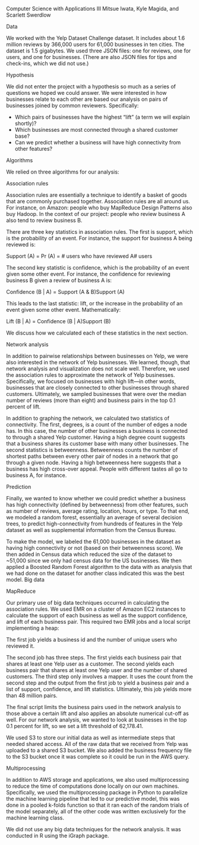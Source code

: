 Computer Science with Applications III
Mitsue Iwata, Kyle Magida, and Scarlett Swerdlow

Data

We worked with the Yelp Dataset Challenge dataset. It includes about 1.6 million reviews by 366,000 users for 61,000 businesses in ten cities. The dataset is 1.5 gigabytes. We used three JSON files: one for reviews, one for users, and one for businesses. (There are also JSON files for tips and check-ins, which we did not use.)

Hypothesis

We did not enter the project with a hypothesis so much as a series of questions we hoped we could answer. We were interested in how businesses relate to each other are based our analysis on pairs of businesses joined by common reviewers. Specifically:

* Which pairs of businesses have the highest “lift” (a term we will explain shortly)?
* Which businesses are most connected through a shared customer base?
* Can we predict whether a business will have high connectivity from other features?

Algorithms

We relied on three algorithms for our analysis:

Association rules

Association rules are essentially a technique to identify a basket of goods that are commonly purchased together. Association rules are all around us. For instance, on Amazon: people who buy MapReduce Design Patterns also buy Hadoop. In the context of our project: people who review business A also tend to review business B.

There are three key statistics in association rules. The first is support, which is the probability of an event. For instance, the support for business A being reviewed is:

Support (A) = Pr (A) = # users who have reviewed A# users

The second key statistic is confidence, which is the probability of an event given some other event. For instance, the confidence for reviewing business B given a review of business A is:

Confidence (B | A) = Support (A & B)Support (A)

This leads to the last statistic: lift, or the increase in the probability of an event given some other event. Mathematically:

Lift (B | A) = Confidence (B | A)Support (B)

We discuss how we calculated each of these statistics in the next section.

Network analysis

In addition to pairwise relationships between businesses on Yelp, we were also interested in the network of Yelp businesses. We learned, though, that network analysis and visualization does not scale well. Therefore, we used the association rules to approximate the network of Yelp businesses. Specifically, we focused on businesses with high lift—in other words, businesses that are closely connected to other businesses through shared customers. Ultimately, we sampled businesses that were over the median number of reviews (more than eight) and business pairs in the top 0.1 percent of lift.

In addition to graphing the network, we calculated two statistics of connectivity. The first, degrees, is a count of the number of edges a node has. In this case, the number of other businesses a business is connected to through a shared Yelp customer. Having a high degree count suggests that a business shares its customer base with many other businesses. The second statistics is betweenness. Betweenness counts the number of shortest paths between every other pair of nodes in a network that go through a given node. Having a high betweenness here suggests that a business has high cross-over appeal. People with different tastes all go to business A, for instance.

Prediction

Finally, we wanted to know whether we could predict whether a business has high connectivity (defined by betweenness) from other features, such as number of reviews, average rating,  location, hours, or type. To that end, we modeled a random forest, essentially an average of several decision trees, to predict high-connectivity from hundreds of features in the Yelp dataset as well as supplemental information from the Census Bureau.

To make the model, we labeled the 61,000 businesses in the dataset as having high connectivity or not (based on their betweenness score). We then added in Census data which reduced the size of the dataset to ~51,000 since we only had census data for the US businesses. We then applied a Boosted Random Forest algorithm to the data with as analysis that we had done on the dataset for another class indicated this was the best model.
Big data

MapReduce

Our primary use of big data techniques occurred in calculating the association rules. We used EMR on a cluster of Amazon EC2 instances to calculate the support of each business as well as the support confidence, and lift of each business pair. This required two EMR jobs and a local script implementing a heap:

The first job yields a business id and the number of unique users who reviewed it. 

The second job has three steps. The first yields each business pair that shares at least one Yelp user as a customer. The second yields each business pair that shares at least one Yelp user and the number of shared customers. The third step only involves a mapper. It uses the count from the second step and the output from the first job to yield a business pair and a list of support, confidence, and lift statistics. Ultimately, this job yields more than 48 million pairs.

The final script limits the business pairs used in the network analysis to those above a certain lift and also applies an absolute numerical cut-off as well. For our network analysis, we wanted to look at businesses in the top 0.1 percent for lift, so we set a lift threshold of 62,178.41.

We used S3 to store our initial data as well as intermediate steps that needed shared access. All of the raw data that we received from Yelp was uploaded to a shared S3 bucket. We also added the business frequency file to the S3 bucket once it was complete so it could be run in the AWS query.

Multiprocessing

In addition to AWS storage and applications, we also used multiprocessing to reduce the time of computations done locally on our own machines. Specifically, we used the multiprocessing package in Python to parallelize the machine learning pipeline that led to our predictive model, this was done in a pooled k-folds function so that it ran each of the random trials of the model separately, all of the other code was written exclusively for the machine learning class. 

We did not use any big data techniques for the network analysis. It was conducted in R using the iGraph package.
